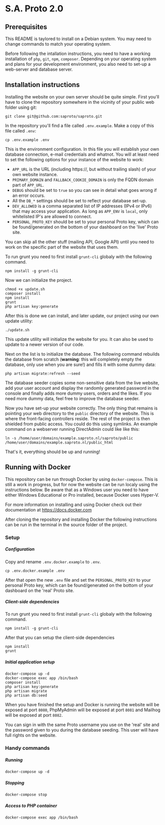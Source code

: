 # S.A. Proto 2.0

## Prerequisites

This README is taylored to install on a Debian system. You may need to change commands to match your operating system.

Before following the intallation instructions, you need to have a working installation of `php`, `git`, `npm`, `composer`. Depending on your operating system and plans for your development environment, you also need to set-up a web-server and database server.

## Installation instructions

Installing the website on your own server should be quite simple. First you'll have to clone the repository somewhere in the vicinity of your public web folder using git:

```
git clone git@github.com:saproto/saproto.git
```

In the repository you'll find a file called `.env.example`. Make a copy of this file called `.env`:

```
cp .env.example .env
```

This is the environment configuration. In this file you will establish your own database connection, e-mail credentials and whatnot. You will at least need to set the following options for your instance of the website to work:

* `APP_URL` is the URL (including https://, but without trailing slash) of your own website instance.
* `PRIMARY_DOMAIN` and `FALLBACK_COOKIE_DOMAIN` is only the FQDN domain part of `APP_URL`.
* `DEBUG` should be set to `true` so you can see in detail what goes wrong if an error occurs.
* All the `DB_*` settings should be set to reflect your database set-up.
* `DEV_ALLOWED` is a comma separated list of IP addresses (IPv4 or IPv6) that may access your application. As long as `APP_ENV` is `local`, only whitelisted IP's are allowed to connect.
* `PERSONAL_PROTO_KEY` should be set to your personal Proto key, which can be found/generated on the bottom of your dashboard on the 'live' Proto site.

You can skip all the other stuff (mailing API, Google API) until you need to work on the specific part of the website that uses them.

To run grunt you need to first install `grunt-cli` globaly with the following command.

```
npm install -g grunt-cli
```

Now we can initialize the project.

```
chmod +x update.sh
composer install
npm install
grunt
php artisan key:generate
```

After this is done we can install, and later update, our project using our own update utility:

```
./update.sh
```

This update utility will initialize the website for you. It can also be used to update to a newer version of our code.

Next on the list is to initialize the database. The following command rebuilds the database from scratch (**warning**: this will completely empty the database, only use when you are sure!) and fills it with some dummy data:

```
php artisan migrate:refresh --seed
```

The database seeder copies some non-sensitive data from the live website, add your user account and display the randomly generated password in the console and finally adds more dummy users, orders and the likes. If you need more dummy data, feel free to improve the database seeder.

Now you have set-up your website correctly. The only thing that remains is pointing your web directory to the `public` directory of the website. This is where the front-facing controllers reside. The rest of the project is then shielded from public access. You could do this using symlinks. An example command on a webserver running DirectAdmin could like like this:

```
ln -s /home/user/domains/example.saproto.nl/saproto/public /home/user/domains/example.saproto.nl/public_html
```

That's it, everything should be up and running!


## Running with Docker

This repository can be run through Docker by using `docker-compose`. This is still a work in progress, but for now the website can be run localy using the instructions below. Be aware that as a Windows user you need to have either Windows Educational or Pro installed, because Docker uses Hyper-V.

For more information on installing and using Docker check out their documentation at https://docs.docker.com

After cloning the repository and installing Docker the following instructions can be run in the terminal in the source folder of the project.

### Setup

##### Configuration
Copy and rename `.env.docker.example` to `.env`.

```
cp .env.docker.example .env
```

After that open the new `.env` file and set the `PERSONAL_PROTO_KEY` to your personal Proto key, which can be found/generated on the bottom of your dashboard on the 'real' Proto site.

##### Client-side dependencies
To run grunt you need to first install `grunt-cli` globaly with the following command.

```
npm install -g grunt-cli
```

After that you can setup the client-side dependencies

```
npm install
grunt
```

##### Initial application setup
```
docker-compose up -d
docker-compose exec app /bin/bash
composer install
php artisan key:generate
php artisan migrate
php artisan db:seed
```

When you have finished the setup and Docker is running the website will be exposed at port `8080`, PhpMyAdmin will be exposed at port `8081` and Mailhog will be exposed at port `8082`.

You can sign in with the same Proto username you use on the 'real' site and the password given to you during the database seeding. This user will have full rights on the website.

### Handy commands

##### Running
```
docker-compose up -d
```

##### Stopping
```
docker-compose stop
```

##### Access to PHP container
```
docker-compose exec app /bin/bash
```
